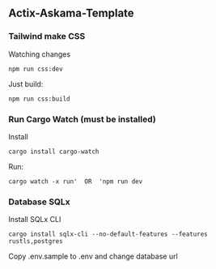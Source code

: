 ## Actix-Askama-Template

### Tailwind make CSS
Watching changes
```
npm run css:dev
```
Just build:
```
npm run css:build
```

### Run Cargo Watch (must be installed)

Install
```
cargo install cargo-watch
```
Run:
```
cargo watch -x run'  OR  'npm run dev
```

### Database SQLx

Install SQLx CLI
```
cargo install sqlx-cli --no-default-features --features rustls,postgres

```
Copy .env.sample to .env and change database url